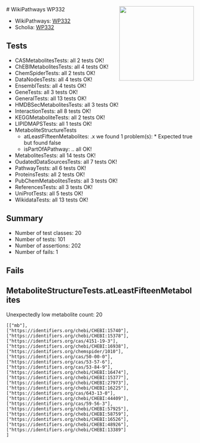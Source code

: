 <img style="float: right; width: 200px" src="https://upload.wikimedia.org/wikipedia/commons/thumb/8/83/Wplogo_with_text_500.png/640px-Wplogo_with_text_500.png" />
# WikiPathways WP332

* WikiPathways: [WP332](https://new.wikipathways.org/pathways/WP332)
* Scholia: [WP332](https://scholia.toolforge.org/wikipathways/WP332)
## Tests
* CASMetabolitesTests: all 2 tests OK!
* ChEBIMetabolitesTests: all 4 tests OK!
* ChemSpiderTests: all 2 tests OK!
* DataNodesTests: all 4 tests OK!
* EnsemblTests: all 4 tests OK!
* GeneTests: all 3 tests OK!
* GeneralTests: all 13 tests OK!
* HMDBSecMetabolitesTests: all 3 tests OK!
* InteractionTests: all 8 tests OK!
* KEGGMetaboliteTests: all 2 tests OK!
* LIPIDMAPSTests: all 1 tests OK!
* MetaboliteStructureTests
    * atLeastFifteenMetabolites: .x we found 1 problem(s):
            * Expected true but found false
    * isPartOfAPathway: .. all OK!
* MetabolitesTests: all 14 tests OK!
* OudatedDataSourcesTests: all 7 tests OK!
* PathwayTests: all 6 tests OK!
* ProteinsTests: all 2 tests OK!
* PubChemMetabolitesTests: all 3 tests OK!
* ReferencesTests: all 3 tests OK!
* UniProtTests: all 5 tests OK!
* WikidataTests: all 13 tests OK!


## Summary

* Number of test classes: 20
* Number of tests: 101
* Number of assertions: 202
* Number of fails: 1

## Fails

<a name="3b0f9727" />

## MetaboliteStructureTests.atLeastFifteenMetabolites

Unexpectedly low metabolite count: 20

```
[["mb"],
["https://identifiers.org/chebi/CHEBI:15740"],
["https://identifiers.org/chebi/CHEBI:15378"],
["https://identifiers.org/cas/4151-19-3"],
["https://identifiers.org/chebi/CHEBI:16938"],
["https://identifiers.org/chemspider/1010"],
["https://identifiers.org/cas/50-00-0"],
["https://identifiers.org/cas/53-57-6"],
["https://identifiers.org/cas/53-84-9"],
["https://identifiers.org/chebi/CHEBI:16474"],
["https://identifiers.org/chebi/CHEBI:15377"],
["https://identifiers.org/chebi/CHEBI:27973"],
["https://identifiers.org/chebi/CHEBI:16225"],
["https://identifiers.org/cas/643-13-0"],
["https://identifiers.org/chebi/CHEBI:44409"],
["https://identifiers.org/cas/59-56-3"],
["https://identifiers.org/chebi/CHEBI:57925"],
["https://identifiers.org/chebi/CHEBI:58759"],
["https://identifiers.org/chebi/CHEBI:16526"],
["https://identifiers.org/chebi/CHEBI:48926"],
["https://identifiers.org/chebi/CHEBI:13389"]
]
```

